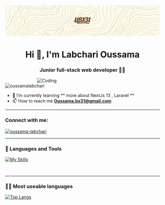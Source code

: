 ![MasterHead](https://raw.githubusercontent.com/u-bx31/u-bx31/main/template.png)

<h1 align="center">Hi 👋, I'm Labchari Oussama</h1>
<h3 align="center">
  Junior full-stack web developer 👨‍💻
</h3>

<img align="right" alt="Coding" width="400" style="border-raduis:50" src="https://i.pinimg.com/originals/8b/35/fe/8b35fef55fba1a201c9c7a11d3ec3d64.gif">

<p align="left"> <img src="https://komarev.com/ghpvc/?username=u-bx31&label=Profile%20views&color=0e75b6&style=flat" alt="oussamalabchari" /> </p>

- 🌱 I’m currently learning ** more about NextJs 13 , Laravel ** 
- 📫 How to reach me **Oussama.bx31@gmail.com**
<hr/>

<h3 align="left">Connect with me:</h3>
<p align="left">
<a href="https://linkedin.com/in/oussama-labchari" target="blank"><img align="center" src="https://raw.githubusercontent.com/rahuldkjain/github-profile-readme-generator/master/src/images/icons/Social/linked-in-alt.svg" alt="oussama-labchari" height="30" width="40" /></a>
</p>

<hr/>

### 🧰 Languages and Tools
          
[![My Skills](https://skillicons.dev/icons?i=js,html,css,react,angular,androidstudio,bash,bootstrap,cs,mysql,dotnet,py,sass,ts,laravel,postgres,nextjs,netlify,github,vscode,git,figma&perline=7)](https://skillicons.dev)

<br/>
<hr/>


###  👨‍💻 Most useable languages

[![Top Langs](https://github-readme-stats.vercel.app/api/top-langs/?username=u-bx31&layout=compact)](https://github.com/anuraghazra/github-readme-stats)

<!---
OussamaLabchari/OussamaLabchari is a ✨ special ✨ repository because its `README.md` (this file) appears on your GitHub profile.
You can click the Preview link to take a look at your changes.
--->

